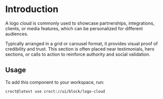 # Introduction

A logo cloud is commonly used to showcase partnerships, integrations, clients, or media features, which can be
personalized for different audiences.

Typically arranged in a grid or carousel format, it provides visual proof of credibility and trust. This section
is often placed near testimonials, hero sections, or calls to action to reinforce authority and social validation.

## Usage

To add this component to your workspace, run:

```croct-cmd
croct@latest use croct://ui/block/logo-cloud
```
